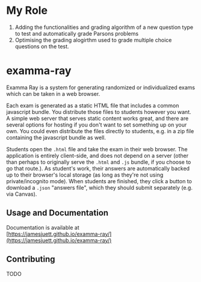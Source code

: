 # My Role

1. Adding the functionalities and grading algorithm of a new question type to test and automatically grade Parsons problems
2. Optimising the grading alogirthm used to grade multiple choice questions on the test.

# examma-ray

Examma Ray is a system for generating randomized or individualized exams which can be taken in a web browser.

Each exam is generated as a static HTML file that includes a common javascript bundle. You distribute those files to students however you want. A simple web server that serves static content works great, and there are several options for hosting if you don't want to set something up on your own. You could even distribute the files directly to students, e.g. in a zip file containing the javascript bundle as well.

Students open the `.html` file and take the exam in their web browser. The application is entirely client-side, and does not depend on a server (other than perhaps to originally serve the `.html` and `.js` bundle, if you choose to go that route.). As student's work, their answers are automatically backed up to their browser's local storage (as long as they're not using private/incognito mode). When students are finished, they click a button to download a `.json` "answers file", which they should submit separately (e.g. via Canvas).

## Usage and Documentation

Documentation is available at  
[https://jamesjuett.github.io/examma-ray/](https://jamesjuett.github.io/examma-ray/)

## Contributing

TODO
